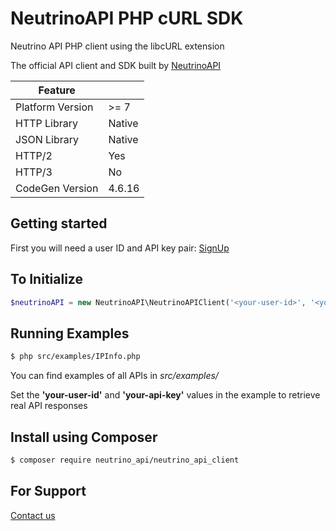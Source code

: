 # NeutrinoAPI PHP cURL SDK

Neutrino API PHP client using the libcURL extension

The official API client and SDK built by [NeutrinoAPI](https://www.neutrinoapi.com/)

| Feature          |        |
|------------------|--------|
| Platform Version | >= 7   |
| HTTP Library     | Native |
| JSON Library     | Native |
| HTTP/2           | Yes    |
| HTTP/3           | No     |
| CodeGen Version  | 4.6.16 |

## Getting started

First you will need a user ID and API key pair: [SignUp](https://www.neutrinoapi.com/signup/)

## To Initialize 
```php
$neutrinoAPI = new NeutrinoAPI\NeutrinoAPIClient('<your-user-id>', '<your-api-key>');
```

## Running Examples
```sh
$ php src/examples/IPInfo.php
```
You can find examples of all APIs in _src/examples/_

Set the __'your-user-id'__ and __'your-api-key'__ values in the example to retrieve real API responses

## Install using Composer
```sh
$ composer require neutrino_api/neutrino_api_client
```

## For Support 
[Contact us](https://www.neutrinoapi.com/contact-us/)

